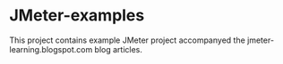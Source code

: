 # JMeter-examples

This project contains example JMeter project accompanyed the jmeter-learning.blogspot.com blog articles.

